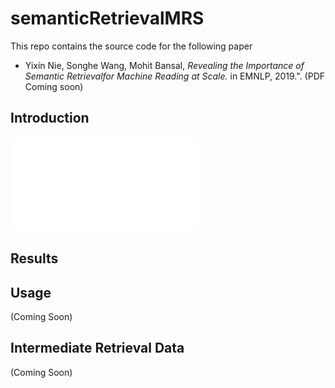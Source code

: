 # semanticRetrievalMRS
This repo contains the source code for the following paper 
* Yixin Nie, Songhe Wang, Mohit Bansal, *Revealing the Importance of Semantic Retrievalfor Machine Reading at Scale.* in EMNLP, 2019.". (PDF Coming soon)

## Introduction
![alt text](img/pipeline_figure.pdf "Pipeline System")

## Results


## Usage
(Coming Soon)

## Intermediate Retrieval Data
(Coming Soon)
